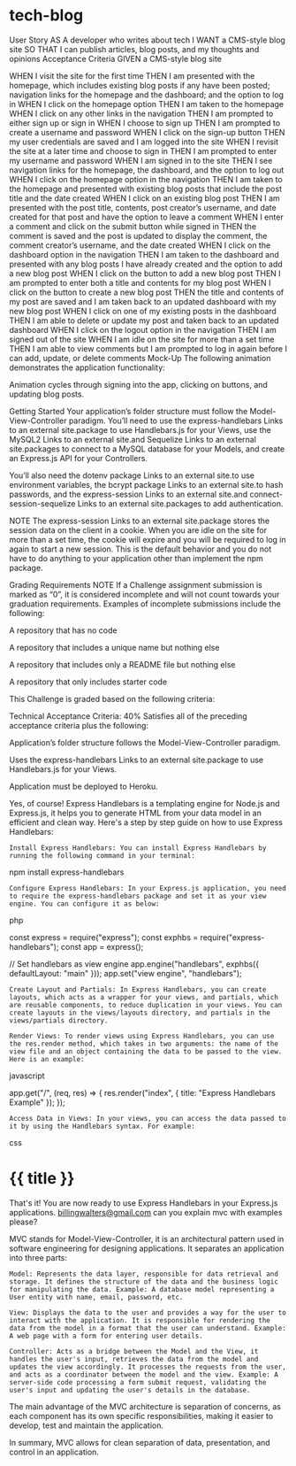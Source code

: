 # tech-blog

User Story
AS A developer who writes about tech
I WANT a CMS-style blog site
SO THAT I can publish articles, blog posts, and my thoughts and opinions
Acceptance Criteria
GIVEN a CMS-style blog site

WHEN I visit the site for the first time
THEN I am presented with the homepage, which includes existing blog posts if any have been posted; navigation links for the homepage and the dashboard; and the option to log in
WHEN I click on the homepage option
THEN I am taken to the homepage
WHEN I click on any other links in the navigation
THEN I am prompted to either sign up or sign in
WHEN I choose to sign up
THEN I am prompted to create a username and password
WHEN I click on the sign-up button
THEN my user credentials are saved and I am logged into the site
WHEN I revisit the site at a later time and choose to sign in
THEN I am prompted to enter my username and password
WHEN I am signed in to the site
THEN I see navigation links for the homepage, the dashboard, and the option to log out
WHEN I click on the homepage option in the navigation
THEN I am taken to the homepage and presented with existing blog posts that include the post title and the date created
WHEN I click on an existing blog post
THEN I am presented with the post title, contents, post creator’s username, and date created for that post and have the option to leave a comment
WHEN I enter a comment and click on the submit button while signed in
THEN the comment is saved and the post is updated to display the comment, the comment creator’s username, and the date created
WHEN I click on the dashboard option in the navigation
THEN I am taken to the dashboard and presented with any blog posts I have already created and the option to add a new blog post
WHEN I click on the button to add a new blog post
THEN I am prompted to enter both a title and contents for my blog post
WHEN I click on the button to create a new blog post
THEN the title and contents of my post are saved and I am taken back to an updated dashboard with my new blog post
WHEN I click on one of my existing posts in the dashboard
THEN I am able to delete or update my post and taken back to an updated dashboard
WHEN I click on the logout option in the navigation
THEN I am signed out of the site
WHEN I am idle on the site for more than a set time
THEN I am able to view comments but I am prompted to log in again before I can add, update, or delete comments
Mock-Up
The following animation demonstrates the application functionality:

Animation cycles through signing into the app, clicking on buttons, and updating blog posts.

Getting Started
Your application’s folder structure must follow the Model-View-Controller paradigm. You’ll need to use the express-handlebars Links to an external site.package to use Handlebars.js for your Views, use the MySQL2 Links to an external site.and Sequelize Links to an external site.packages to connect to a MySQL database for your Models, and create an Express.js API for your Controllers.

You’ll also need the dotenv package Links to an external site.to use environment variables, the bcrypt package Links to an external site.to hash passwords, and the express-session Links to an external site.and connect-session-sequelize Links to an external site.packages to add authentication.

NOTE
The express-session Links to an external site.package stores the session data on the client in a cookie. When you are idle on the site for more than a set time, the cookie will expire and you will be required to log in again to start a new session. This is the default behavior and you do not have to do anything to your application other than implement the npm package.

Grading Requirements
NOTE
If a Challenge assignment submission is marked as “0”, it is considered incomplete and will not count towards your graduation requirements. Examples of incomplete submissions include the following:

A repository that has no code

A repository that includes a unique name but nothing else

A repository that includes only a README file but nothing else

A repository that only includes starter code

This Challenge is graded based on the following criteria:

Technical Acceptance Criteria: 40%
Satisfies all of the preceding acceptance criteria plus the following:

Application’s folder structure follows the Model-View-Controller paradigm.

Uses the express-handlebars Links to an external site.package to use Handlebars.js for your Views.

Application must be deployed to Heroku.





Yes, of course! Express Handlebars is a templating engine for Node.js and Express.js, it helps you to generate HTML from your data model in an efficient and clean way. Here's a step by step guide on how to use Express Handlebars:

    Install Express Handlebars: You can install Express Handlebars by running the following command in your terminal:

npm install express-handlebars

    Configure Express Handlebars: In your Express.js application, you need to require the express-handlebars package and set it as your view engine. You can configure it as below:

php

const express = require("express");
const exphbs = require("express-handlebars");
const app = express();

// Set handlebars as view engine
app.engine("handlebars", exphbs({ defaultLayout: "main" }));
app.set("view engine", "handlebars");

    Create Layout and Partials: In Express Handlebars, you can create layouts, which acts as a wrapper for your views, and partials, which are reusable components, to reduce duplication in your views. You can create layouts in the views/layouts directory, and partials in the views/partials directory.

    Render Views: To render views using Express Handlebars, you can use the res.render method, which takes in two arguments: the name of the view file and an object containing the data to be passed to the view. Here is an example:

javascript

app.get("/", (req, res) => {
  res.render("index", { title: "Express Handlebars Example" });
});

    Access Data in Views: In your views, you can access the data passed to it by using the Handlebars syntax. For example:

css

<h1>{{ title }}</h1>

That's it! You are now ready to use Express Handlebars in your Express.js applications.
billingwalters@gmail.com
can you explain mvc  with examples please?

MVC stands for Model-View-Controller, it is an architectural pattern used in software engineering for designing applications. It separates an application into three parts:

    Model: Represents the data layer, responsible for data retrieval and storage. It defines the structure of the data and the business logic for manipulating the data. Example: A database model representing a User entity with name, email, password, etc.

    View: Displays the data to the user and provides a way for the user to interact with the application. It is responsible for rendering the data from the model in a format that the user can understand. Example: A web page with a form for entering user details.

    Controller: Acts as a bridge between the Model and the View, it handles the user's input, retrieves the data from the model and updates the view accordingly. It processes the requests from the user, and acts as a coordinator between the model and the view. Example: A server-side code processing a form submit request, validating the user's input and updating the user's details in the database.

The main advantage of the MVC architecture is separation of concerns, as each component has its own specific responsibilities, making it easier to develop, test and maintain the application.

In summary, MVC allows for clean separation of data, presentation, and control in an application.